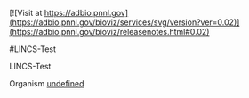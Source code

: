 <!------------------------------------------------------------------------------>
<!--NOTES: all the comments are auto-generated. please refer to the tutorial for readme editing at https://adbio.pnnl.gov/tutorial.xxxx-->
<!--adbio-version-->
[![Visit at https://adbio.pnnl.gov](https://adbio.pnnl.gov/bioviz/services/svg/version?ver=0.02)](https://adbio.pnnl.gov/bioviz/releasenotes.html#0.02)
<!--adbio-title-->
#LINCS-Test
<!--adbio-description-->
LINCS-Test
<!--adbio-funding-->
<!--adbio-publication-->
<!--adbio-organism-->
Organism [undefined](http://www.genome.jp/kegg-bin/show_organism?org=)
<!------------------------------------------------------------------------------>
<!--you can add any other information here-->
